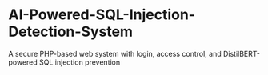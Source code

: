 # AI-Powered-SQL-Injection-Detection-System
A secure PHP-based web system with login, access control, and DistilBERT-powered SQL injection prevention
